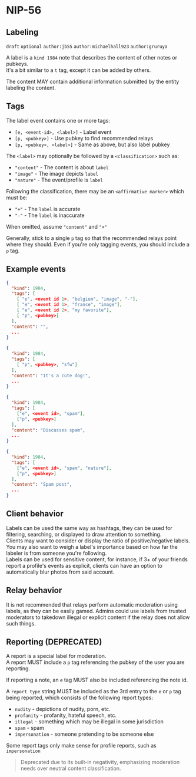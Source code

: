 
NIP-56
======

Labeling
---------

`draft` `optional` `author:jb55` `author:michaelhall923` `author:gruruya`

A label is a `kind 1984` note that describes the content of other notes or pubkeys.  
It's a bit similar to a `t` tag, except it can be added by others.

The content MAY contain additional information submitted by the entity
labeling the content.

Tags
----

The label event contains one or more tags:
- `[e, <event-id>, <label>]` - Label event
- `[p, <pubkey>]` - Use pubkey to find recommended relays
- `[p, <pubkey>, <label>]` - Same as above, but also label pubkey

The `<label>` may optionally be followed by a `<classification>` such as:
- `"content"` - The content is about `label`
- `"image"` - The image depicts `label`
- `"nature"` - The event/profile is `label`

Following the classification, there may be an `<affirmative marker>` which must be:
- `"+"` - The `label` is accurate
- `"-"` - The `label` is inaccurate

When omitted, assume `"content"` and `"+"`

Generally, stick to a single `p` tag so that the recommended relays point
where they should. Even if you're only tagging events, you should include a `p` tag.  

Example events
--------------

```json
{
  "kind": 1984,
  "tags": [
    [ "e", <event id 1>, "belgium", "image", "-"],
    [ "e", <event id 1>, "france", "image"],
    [ "e", <event id 2>, "my favorite"],
    [ "p", <pubkey>]
  ],
  "content": "",
  ...
}

{
  "kind": 1984,
  "tags": [
    [ "p", <pubkey>, "sfw"]
  ],
  "content": "It's a cute dog!",
  ...
}

{
  "kind": 1984,
  "tags": [
    ["e", <event id>, "spam"],
    ["p", <pubkey>]
  ],
  "content": "Discusses spam",
  ...
}

{
  "kind": 1984,
  "tags": [
    ["e", <event id>, "spam", "nature"],
    ["p", <pubkey>]
  ],
  "content": "Spam post",
  ...
}
```

Client behavior
---------------

Labels can be used the same way as hashtags, they can be used for filtering,
searching, or displayed to draw attention to something.  
Clients may want to consider or display the ratio of positive/negative labels.
You may also want to weigh a label's importance based on how far the labeler is
from someone you're following.  
Labels can be used for sensitive content, for instance, if 3+ of your friends report
a profile's events as explicit, clients can have an option to automatically
blur photos from said account.

Relay behavior
--------------

It is not recommended that relays perform automatic moderation using labels,
as they can be easily gamed. Admins could use labels from trusted moderators to
takedown illegal or explicit content if the relay does not allow such things.

Reporting (DEPRECATED)
----------------------

A report is a special label for moderation.  
A report MUST include a `p` tag referencing the pubkey of the user you
are reporting.

If reporting a note, an `e` tag MUST also be included referencing the note id.

A `report type` string MUST be included as the 3rd entry to the `e` or `p` tag
being reported, which consists of the following report types:

- `nudity` - depictions of nudity, porn, etc.
- `profanity` - profanity, hateful speech, etc.
- `illegal` - something which may be illegal in some jurisdiction
- `spam` - spam
- `impersonation` - someone pretending to be someone else

Some report tags only make sense for profile reports, such as `impersonation`

> Deprecated due to its built-in negativity, emphasizing moderation needs over
  neutral content classification.
